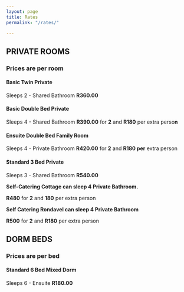 ```yaml
---
layout: page
title: Rates
permalink: "/rates/"

---
```

## PRIVATE ROOMS

### Prices are per room

#### Basic Twin Private

Sleeps 2 - Shared Bathroom **R360.00**

#### Basic Double Bed Private 

Sleeps 4 - Shared Bathroom **R390.00** for **2** and **R180** per extra perso**n**

#### Ensuite Double Bed Family Room

Sleeps 4 - Private Bathroom **R420.00** for **2** and **R180 per** extra person

#### Standard 3 Bed Private

Sleeps 3 - Shared Bathroom **R540.00**

**Self-Catering Cottage can sleep 4 Private Bathroom.**

**R480** for **2** and **180** per extra person

**Self Catering Rondavel can sleep 4 Private Bathroom**

**R500** for **2** and **R180** per extra person

## DORM BEDS

### Prices are per bed

#### Standard 6 Bed Mixed Dorm

Sleeps 6 - Ensuite **R180.00**